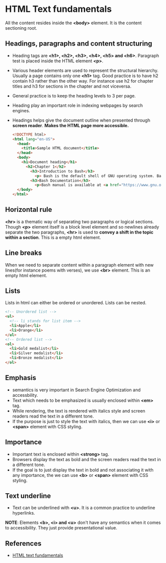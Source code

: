# HTML Text fundamentals

All the content resides inside the **&lt;body&gt;** element. It is the content sectioning root.

## Headings, paragraphs and content structuring

* Heading tags are **&lt;h1&gt;, &lt;h2&gt;, &lt;h3&gt;, &lt;h4&gt;, &lt;h5&gt; and &lt;h6&gt;**. Paragraph test is placed inside the HTML element **&lt;p&gt;**.
* Various header elements are used to represent the structural hierarchy. Usually a page contains only one **&lt;h1&gt;** tag. Good practice is to have h2 contain h3 rather than the other way. For instance use h2 for chapter titles and h3 for sections in the chapter and not viceversa.
* General practice is to keep the heading levels to 3 per page.
* Heading play an important role in indexing webpages by search engines.
* Headings helps give the document outline when presented through **screen reader**. **Makes the HTML page more accessible.**

  ```HTML
  <!DOCTYPE html>
  <html lang="en-US">
    <head>
      <title>Sample HTML document</title>
    </head>
    <body>
      <h1>Document heading</h1>
        <h2>Chapter 1</h2>
          <h3>Introduction to Bash</h3>
            <p> Bash is the default shell of GNU operating system. Bash stands for <b>B</b>ourne <b>A</b>gain <b>SH</b>ell, pun intended on the author of unix shell Stephen Bourne.
          <h3>Bash Documentation</h3>
            <p>Bash manual is available at <a href="https://www.gnu.org/software/bash/manual/bash.html" title="Bash manual"></a></p>
    </body>
  </html>
  ```

## Horizontal rule

**&lt;hr&gt;** is a thematic way of separating two paragraphs or logical sections. Though **&lt;p&gt;** element itself is a block level element and so newlines already separate the two paragraphs, **&lt;hr&gt;** is used to **convey a shift in the topic within a section**. This is a empty html element.

## Line breaks

When we need to separate content within a paragraph element with new lines(for instance poems with verses), we use **&lt;br&gt;** element. This is an empty html element.

## Lists

Lists in html can either be ordered or unordered. Lists can be nested.

```HTML
<!-- Unordered list -->
<ul>
  <!-- li stands for list item -->
  <li>Apple</li>
  <li>Orange</li>
</ul>
<!-- Ordered list -->
<ol>
  <li>Gold medalist</li>
  <li>Silver medalist</li>
  <li>Bronze medalist</li>
</ol>
```

## Emphasis

* semantics is very important in Search Engine Optimization and accessbility.
* Text which needs to be emphasized  is usually enclosed within **&lt;em&gt;** tag.
* While rendering, the text is rendered with italics style and screen readers read the text in a different tone.
* If the purpose is just to style the text with italics, then we can use **&lt;i&gt;** or **&lt;span&gt;** element with CSS styling.

## Importance

* Important text is enclosed within **&lt;strong&gt;** tag.
* Browsers display the text as bold and the screen readers read the text in a different tone.
* If the goal is to just display the text in bold and not associating it with any importance, the  we can use **&lt;b&gt;** or **&lt;span&gt;** element with CSS styling.

## Text underline

* Text can be underlined with **&lt;u&gt;**. It is a common practice to underline hyperlinks.

**NOTE**: Elements **&lt;b&gt;, &lt;i&gt; and &lt;u&gt;** don't have any semantics when it comes to accessibility. They just provide presentational value.

## References

* [HTML text fundamentals](https://developer.mozilla.org/en-US/docs/Learn/HTML/Introduction_to_HTML/HTML_text_fundamentals)
